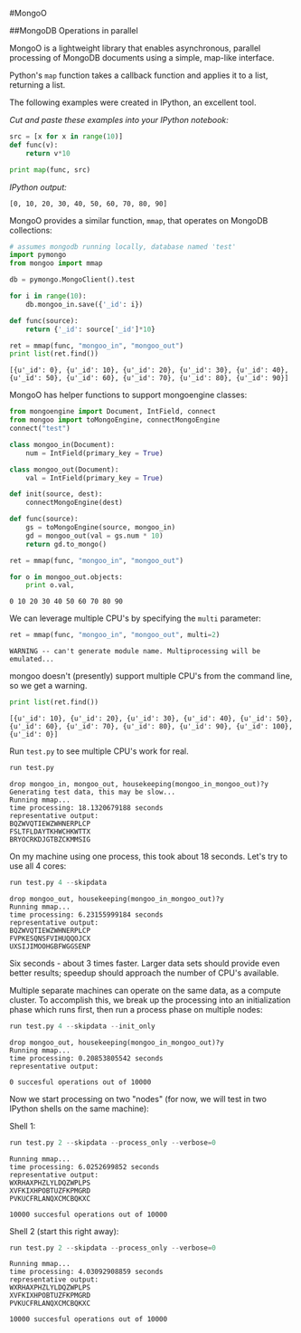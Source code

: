 #MongoO

##MongoDB Operations in parallel

MongoO is a lightweight library that enables asynchronous, parallel processing of MongoDB documents using a simple, map-like interface.

Python's `map` function takes a callback function and applies it to a list, returning a list.

The following examples were created in IPython, an excellent tool.

*Cut and paste these examples into your IPython notebook:*
```Python
src = [x for x in range(10)]
def func(v):
    return v*10

print map(func, src)

```
*IPython output:*

    [0, 10, 20, 30, 40, 50, 60, 70, 80, 90]

MongoO provides a similar function, ```mmap```, that operates on MongoDB collections:

```Python
# assumes mongodb running locally, database named 'test'
import pymongo
from mongoo import mmap

db = pymongo.MongoClient().test

for i in range(10):
    db.mongoo_in.save({'_id': i})

def func(source):
    return {'_id': source['_id']*10}

ret = mmap(func, "mongoo_in", "mongoo_out")
print list(ret.find())
```
    [{u'_id': 0}, {u'_id': 10}, {u'_id': 20}, {u'_id': 30}, {u'_id': 40}, {u'_id': 50}, {u'_id': 60}, {u'_id': 70}, {u'_id': 80}, {u'_id': 90}]

MongoO has helper functions to support mongoengine classes:

```Python
from mongoengine import Document, IntField, connect
from mongoo import toMongoEngine, connectMongoEngine
connect("test")

class mongoo_in(Document):
    num = IntField(primary_key = True)

class mongoo_out(Document):
    val = IntField(primary_key = True)

def init(source, dest):
    connectMongoEngine(dest)

def func(source):
    gs = toMongoEngine(source, mongoo_in)
    gd = mongoo_out(val = gs.num * 10)
    return gd.to_mongo()

ret = mmap(func, "mongoo_in", "mongoo_out")

for o in mongoo_out.objects:
    print o.val,
```

    0 10 20 30 40 50 60 70 80 90

We can leverage multiple CPU's by specifying the ```multi``` parameter:

```Python
ret = mmap(func, "mongoo_in", "mongoo_out", multi=2)
```

```
WARNING -- can't generate module name. Multiprocessing will be emulated...
```

mongoo doesn't (presently) support multiple CPU's from the command line, so we get a warning.


```Python
print list(ret.find())
```

    [{u'_id': 10}, {u'_id': 20}, {u'_id': 30}, {u'_id': 40}, {u'_id': 50}, {u'_id': 60}, {u'_id': 70}, {u'_id': 80}, {u'_id': 90}, {u'_id': 100}, {u'_id': 0}]

Run ``test.py`` to see multiple CPU's work for real.

```Python
run test.py
```

```
drop mongoo_in, mongoo_out, housekeeping(mongoo_in_mongoo_out)?y
Generating test data, this may be slow...
Running mmap...
time processing: 18.1320679188 seconds
representative output:
BQZWVQTIEWZWHNERPLCP
FSLTFLDAYTKHWCHKWTTX
BRYOCRKDJGTBZCKMMSIG
```

On my machine using one process, this took about 18 seconds. Let's try to use all 4 cores:

```Python
run test.py 4 --skipdata
```

```
drop mongoo_out, housekeeping(mongoo_in_mongoo_out)?y
Running mmap...
time processing: 6.23155999184 seconds
representative output:
BQZWVQTIEWZWHNERPLCP
FVPKESQNSFVIHUQQOJCX
UXSIJIMOOHGBFWGGSENP
```

Six seconds - about 3 times faster. Larger data sets should provide even better results; speedup should approach the number of CPU's available.

Multiple separate machines can operate on the same data, as a compute cluster. To accomplish this, we break up the processing into an initialization phase which runs first, then run a process phase on multiple nodes:

```Python
run test.py 4 --skipdata --init_only
```

```
drop mongoo_out, housekeeping(mongoo_in_mongoo_out)?y
Running mmap...
time processing: 0.20853805542 seconds
representative output:

0 succesful operations out of 10000
```

Now we start processing on two "nodes" (for now, we will test in two IPython shells on the same machine):

Shell 1:
```Python
run test.py 2 --skipdata --process_only --verbose=0
```

```
Running mmap...
time processing: 6.0252699852 seconds
representative output:
WXRHAXPHZLYLDQZWPLPS
XVFKIXHPOBTUZFKPMGRD
PVKUCFRLANQXCMCBQKXC

10000 succesful operations out of 10000
```

Shell 2 (start this right away):
```Python
run test.py 2 --skipdata --process_only --verbose=0
```

```
Running mmap...
time processing: 4.03092908859 seconds
representative output:
WXRHAXPHZLYLDQZWPLPS
XVFKIXHPOBTUZFKPMGRD
PVKUCFRLANQXCMCBQKXC

10000 succesful operations out of 10000
```

